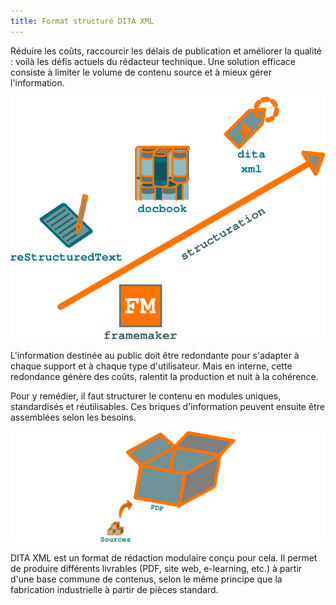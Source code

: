 ```yaml
---
title: Format structuré DITA XML
---
```


Réduire les coûts, raccourcir les délais de publication et améliorer la qualité : voilà les défis actuels du rédacteur technique. Une solution efficace consiste à limiter le volume de contenu source et à mieux gérer l'information.

![Formats de documentation technique : degrés de structuration](graphics/degre-structuration.svg "Formats de documentation technique : degrés de structuration")

L'information destinée au public doit être redondante pour s'adapter à chaque support et à chaque type d'utilisateur. Mais en interne, cette redondance génère des coûts, ralentit la production et nuit à la cohérence.

Pour y remédier, il faut structurer le contenu en modules uniques, standardisés et réutilisables. Ces briques d'information peuvent ensuite être assemblées selon les besoins.

![Les sources de la documentation doivent être moins volumineuses que les livrables.](graphics/non-redondance.svg "Les sources de la documentation doivent être moins volumineuses que les livrables.")

DITA XML est un format de rédaction modulaire conçu pour cela. Il permet de produire différents livrables (PDF, site web, e-learning, etc.) à partir d'une base commune de contenus, selon le même principe que la fabrication industrielle à partir de pièces standard.
